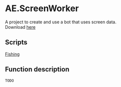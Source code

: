 # AE.ScreenWorker

A project to create and use a bot that uses screen data.<br>
Download [here](https://github.com/AkiEvansDev/AE.ScreenWorker/releases)

## Scripts

[Fishing](https://github.com/AkiEvansDev/AE.ScreenWorker/blob/master/Scripts/Fishing2.0.zip)

## Function description

``
TODO
``
